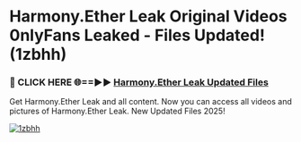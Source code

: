 # Harmony.Ether Leak Original Videos 0nlyFans Leaked - Files Updated! (1zbhh)

<h3>🔴 CLICK HERE 🌐==►► <a href="https://best4dudes.click/HH4t6V" rel="nofollow">Harmony.Ether Leak Updated Files</a></h3>

Get Harmony.Ether Leak and all content. Now you can access all videos and pictures of Harmony.Ether Leak. New Updated Files 2025!

[![1zbhh](https://github.com/user-attachments/assets/8c521d6e-e6e3-4a75-9320-d58ab9d79d5b)](https://best4dudes.click/HH4t6V)
